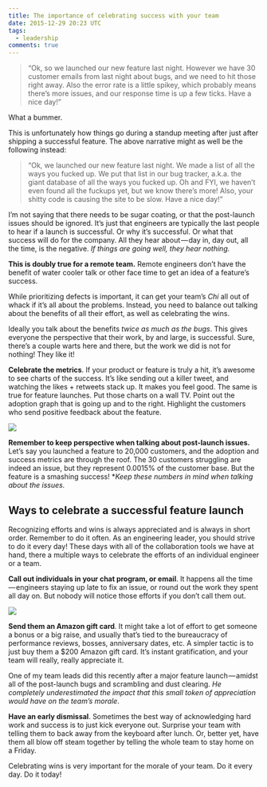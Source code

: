 ```yaml
---
title: The importance of celebrating success with your team
date: 2015-12-29 20:23 UTC
tags:
  - leadership
comments: true
---
```


> “Ok, so we launched our new feature last night. However we have 30 customer emails from last night about bugs, and we need to hit those right away. Also the error rate is a little spikey, which probably means there’s more issues, and our response time is up a few ticks. Have a nice day!”

What a bummer.

This is unfortunately how things go during a standup meeting after just after shipping a successful feature. The above narrative might as well be the following instead:

> “Ok, we launched our new feature last night. We made a list of all the ways you fucked up. We put that list in our bug tracker, a.k.a. the giant database of all the ways you fucked up. Oh and FYI, we haven’t even found all the fuckups yet, but we know there’s more! Also, your shitty code is causing the site to be slow. Have a nice day!”

I’m not saying that there needs to be sugar coating, or that the post-launch issues should be ignored. It’s just that engineers are typically the last people to hear if a launch is successful. Or why it’s successful. Or what that success will do for the company. All they hear about — day in, day out, all the time, is the negative. *If things are going well, they hear nothing.*

**This is doubly true for a remote team.** Remote engineers don’t have the benefit of water cooler talk or other face time to get an idea of a feature’s success.

While prioritizing defects is important, it can get your team’s *Chi* all out of whack if it’s all about the problems. Instead, you need to balance out talking about the benefits of all their effort, as well as celebrating the wins.

Ideally you talk about the benefits *twice as much as the bugs*. This gives everyone the perspective that their work, by and large, is successful. Sure, there’s a couple warts here and there, but the work we did is not for nothing! They like it!

**Celebrate the metrics**. If your product or feature is truly a hit, it’s awesome to see charts of the success. It’s like sending out a killer tweet, and watching the likes + retweets stack up. It makes you feel good. The same is true for feature launches. Put those charts on a wall TV. Point out the adoption graph that is going up and to the right. Highlight the customers who send positive feedback about the feature.

![](trend.png)

**Remember to keep perspective when talking about post-launch issues.** Let’s say you launched a feature to 20,000 customers, and the adoption and success metrics are through the roof. The 30 customers struggling are indeed an issue, but they represent 0.0015% of the customer base. But the feature is a smashing success! **Keep these numbers in mind when talking about the issues.*

## Ways to celebrate a successful feature launch

Recognizing efforts and wins is always appreciated and is always in short order. Remember to do it often. As an engineering leader, you should strive to do it every day! These days with all of the collaboration tools we have at hand, there a multiple ways to celebrate the efforts of an individual engineer or a team.

**Call out individuals in your chat program, or email**. It happens all the time — engineers staying up late to fix an issue, or round out the work they spent all day on. But nobody will notice those efforts if you don’t call them out.

![](congrats_callout.png)

**Send them an Amazon gift card**. It might take a lot of effort to get someone a bonus or a big raise, and usually that’s tied to the bureaucracy of performance reviews, bosses, anniversary dates, etc. A simpler tactic is to just buy them a $200 Amazon gift card. It’s instant gratification, and your team will really, really appreciate it.

One of my team leads did this recently after a major feature launch — amidst all of the post-launch bugs and scrambling and dust clearing. *He completely underestimated the impact that this small token of appreciation would have on the team’s morale*.

**Have an early dismissal**. Sometimes the best way of acknowledging hard work and success is to just kick everyone out. Surprise your team with telling them to back away from the keyboard after lunch. Or, better yet, have them all blow off steam together by telling the whole team to stay home on a Friday.

Celebrating wins is very important for the morale of your team. Do it every day. Do it today!
